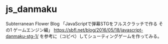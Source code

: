 # js_danmaku

Subterranean Flower Blog
「JavaScriptで弾幕STGをフルスクラッチで作る その1 ゲームエンジン編」
https://sbfl.net/blog/2016/05/18/javascript-danmaku-stg-1/
を参考に（コピペ）してシューティングゲームを作ってみる。
